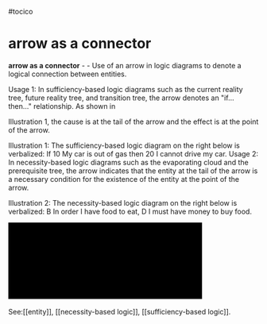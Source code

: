 #tocico

# arrow as a connector

<b>arrow as a connector</b> - - Use of an arrow in logic diagrams to denote a logical connection between entities.

Usage 1: In sufficiency-based logic diagrams such as the current reality tree, future reality tree, and transition tree, the arrow denotes an "if... then..." relationship.  As shown in 

Illustration 1, the cause is at the tail of the arrow and the effect is at the point of the arrow.


Illustration 1: The sufficiency-based logic diagram on the right below is verbalized: If 10 My car is out of gas then 20 I cannot drive my car. 
 Usage 2: In necessity-based logic diagrams such as the evaporating cloud and the prerequisite tree, the arrow indicates that the entity at the tail of the arrow is a necessary condition for the existence of the entity at the point of the arrow.


Illustration 2: The necessity-based logic diagram on the right below is verbalized:  B In order I have food to eat, D I must have money to buy food. 
 


<img src="./tocico_dictionary_2nd_editio-8_2.png"/>



See:[[entity]], [[necessity-based logic]], [[sufficiency-based logic]].
